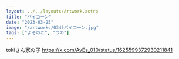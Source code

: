 ```yaml
---
layout: ../../layouts/Artwork.astro
title: "バイコーン"
date: "2023-03-25"
image: "/artworks/0345バイコーン.jpg"
tags: ["よそのこ", "つの"]
---
```


tokiさん家の子
https://x.com/AvEs_010/status/1625599372930211841